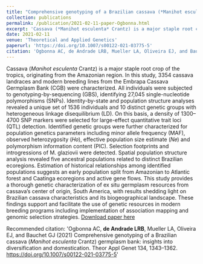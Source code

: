 ```yaml
---
title: "Comprehensive genotyping of a Brazilian cassava (*Manihot esculenta* Crantz) germplasm bank: insights into diversification and domestication"
collection: publications
permalink: /publication/2021-02-11-paper-Ogbonna.html
excerpt: 'Cassava (*Manihot esculenta* Crantz) is a major staple root crop of the tropics, originating from the Amazonian region. In this study, 3354 cassava landraces and modern breeding lines from the Embrapa Cassava Germplasm Bank (CGB) were characterized. All individuals were subjected to genotyping-by-sequencing (GBS), identifying 27,045 single-nucleotide polymorphisms (SNPs). Identity-by-state and population structure analyses revealed a unique set of 1536 individuals and 10 distinct genetic groups with heterogeneous linkage disequilibrium (LD). On this basis, a density of 1300–4700 SNP markers were selected for large-effect quantitative trait loci (QTL) detection. Identified genetic groups were further characterized for population genetics parameters including minor allele frequency (MAF), observed heterozygosity (𝐻𝑜), effective population size estimate (𝑁𝑒) and polymorphism information content (PIC). Selection footprints and introgressions of M. glaziovii were detected. Spatial population structure analysis revealed five ancestral populations related to distinct Brazilian ecoregions. Estimation of historical relationships among identified populations suggests an early population split from Amazonian to Atlantic forest and Caatinga ecoregions and active gene flows. This study provides a thorough genetic characterization of ex situ germplasm resources from cassava’s center of origin, South America, with results shedding light on Brazilian cassava characteristics and its biogeographical landscape. These findings support and facilitate the use of genetic resources in modern breeding programs including implementation of association mapping and genomic selection strategies.'
date: 2021-02-11
venue: 'Theoretical and Applied Genetics'
paperurl: 'https://doi.org/10.1007/s00122-021-03775-5'
citation: 'Ogbonna AC, de Andrade LRB, Mueller LA, Oliveira EJ, and Bauchet GJ (2021) Comprehensive genotyping of a Brazilian cassava (*Manihot esculenta* Crantz) germplasm bank: insights into diversification and domestication. Theor Appl Genet 134, 1343–1362. https://doi.org/10.1007/s00122-021-03775-5'
---
```

Cassava (*Manihot esculenta* Crantz) is a major staple root crop of the tropics, originating from the Amazonian region. In this study, 3354 cassava landraces and modern breeding lines from the Embrapa Cassava Germplasm Bank (CGB) were characterized. All individuals were subjected to genotyping-by-sequencing (GBS), identifying 27,045 single-nucleotide polymorphisms (SNPs). Identity-by-state and population structure analyses revealed a unique set of 1536 individuals and 10 distinct genetic groups with heterogeneous linkage disequilibrium (LD). On this basis, a density of 1300–4700 SNP markers were selected for large-effect quantitative trait loci (QTL) detection. Identified genetic groups were further characterized for population genetics parameters including minor allele frequency (MAF), observed heterozygosity (𝐻𝑜), effective population size estimate (𝑁𝑒) and polymorphism information content (PIC). Selection footprints and introgressions of M. glaziovii were detected. Spatial population structure analysis revealed five ancestral populations related to distinct Brazilian ecoregions. Estimation of historical relationships among identified populations suggests an early population split from Amazonian to Atlantic forest and Caatinga ecoregions and active gene flows. This study provides a thorough genetic characterization of ex situ germplasm resources from cassava’s center of origin, South America, with results shedding light on Brazilian cassava characteristics and its biogeographical landscape. These findings support and facilitate the use of genetic resources in modern breeding programs including implementation of association mapping and genomic selection strategies.
[Download paper here](https://doi.org/10.1007/s00122-021-03775-5)

Recommended citation: 'Ogbonna AC, **de Andrade LRB**, Mueller LA, Oliveira EJ, and Bauchet GJ (2021) Comprehensive genotyping of a Brazilian cassava (*Manihot esculenta* Crantz) germplasm bank: insights into diversification and domestication. Theor Appl Genet 134, 1343–1362. https://doi.org/10.1007/s00122-021-03775-5'
